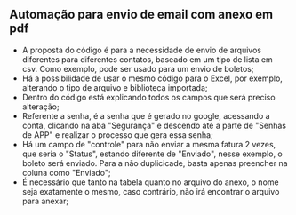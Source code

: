 ## Automação para envio de email com anexo em pdf ##
- A proposta do código é para a necessidade de envio de arquivos diferentes para diferentes contatos, baseado em um tipo de lista em csv. Como exemplo, pode ser usado para um envio de boletos;
- Há a possibilidade de usar o mesmo código para o Excel, por exemplo, alterando o tipo de arquivo e biblioteca importada;
- Dentro do código está explicando todos os campos que será preciso alteração;
- Referente a senha, é a senha que é gerado no google, acessando a conta, clicando na aba "Segurança" e descendo até a parte de "Senhas de APP" e realizar o processo que gera essa senha;
- Há um campo de "controle" para não enviar a mesma fatura 2 vezes, que seria o "Status", estando diferente de "Enviado", nesse exemplo, o boleto será enviado. Para a não duplicicade, basta apenas preencher na coluna como "Enviado";
- É necessário que tanto na tabela quanto no arquivo do anexo, o nome seja exatamente o mesmo, caso contrário, não irá encontrar o arquivo para anexar;